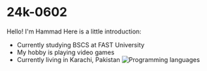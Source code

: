 # 24k-0602
Hello! I'm Hammad
Here is a little introduction:
- Currently studying BSCS at FAST University
- My hobby is playing video games
- Currently living in Karachi, Pakistan
![Programming languages](https://images.pexels.com/photos/270366/pexels-photo-270366.jpeg)
